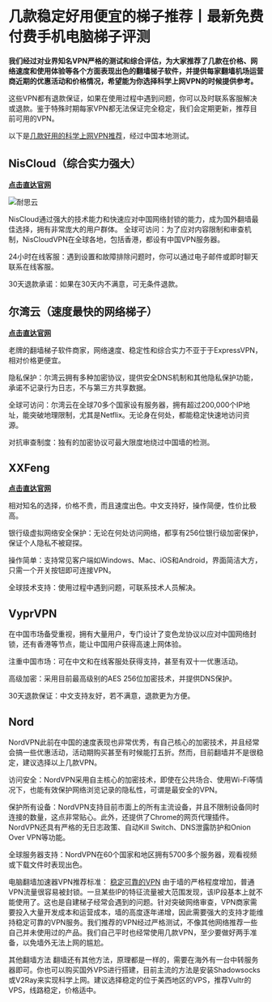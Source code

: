 # 几款稳定好用便宜的梯子推荐丨最新免费付费手机电脑梯子评测

**我们经过对业界知名VPN严格的测试和综合评估，为大家推荐了几款在价格、网络速度和使用体验等各个方面表现出色的翻墙梯子软件，并提供每家翻墙机场运营商近期的优惠活动和价格情况，希望能为你选择科学上网VPN的时候提供参考。**

这些VPN都有退款保证，如果在使用过程中遇到问题，你可以及时联系客服解决或退款。鉴于特殊时期每家VPN都无法保证完全稳定，我们会定期更新，推荐目前可用的VPN。

以下是[几款好用的科学上网VPN推荐](https://discuss.d2l.ai/t/topic/23106)，经过中国本地测试。

## NisCloud（综合实力强大）
[**点击直达官网**](https://go.1vpn.cc/nisi)

![耐思云](https://github.com/Tecnono/tizi-2/assets/146306577/9c24b0e9-2714-4091-81cc-6c947feb5bab)


NisCloud通过强大的技术能力和快速应对中国网络封锁的能力，成为国外翻墙最佳选择，拥有非常庞大的用户群体。
全球可访问：为了应对内容限制和审查机制，NisCloudVPN在全球各地，包括香港，都设有中国VPN服务器。

24小时在线客服：遇到设置和故障排除问题时，你可以通过电子邮件或即时聊天联系在线客服。

30天退款承诺：如果在30天内不满意，可无条件退款。

## 尔湾云（速度最快的网络梯子）
[**点击直达官网**](https://go.1vpn.cc/ewan)


老牌的翻墙梯子软件商家，网络速度、稳定性和综合实力不亚于于ExpressVPN，相对价格更便宜。

隐私保护：尔湾云拥有多种加密协议，提供安全DNS机制和其他隐私保护功能，承诺不记录行为日志，不与第三方共享数据。

全球可访问：尔湾云在全球70多个国家设有服务器，拥有超过200,000个IP地址，能突破地理限制，尤其是Netflix。无论身在何处，都能稳定快速地访问资源。

对抗审查制度：独有的加密协议可最大限度地绕过中国墙的检测。

## XXFeng
[**点击直达官网**](https://go.1vpn.cc/xxfeng)

相对知名的选择，价格不贵，而且速度出色。中文支持好，操作简便，性价比极高。

银行级虚拟网络安全保护：无论在何处访问网络，都享有256位银行级加密保护，保证个人隐私不被窥探。

操作简单：支持常见客户端如Windows、Mac、iOS和Android，界面简洁大方，只需一个开关按钮即可连接VPN。

全球技术支持：使用过程中遇到问题，可联系技术人员解决。


## VyprVPN


在中国市场备受重视，拥有大量用户，专门设计了变色龙协议以应对中国网络封锁，还有香港等节点，能让中国用户获得高速上网体验。

注重中国市场：可在中文和在线客服处获得支持，甚至有双十一优惠活动。

高级加密：采用目前最高级别的AES 256位加密技术，并提供DNS保护。

30天退款保证：中文支持友好，若不满意，退款更为方便。

## Nord

NordVPN此前在中国的速度表现也非常优秀，有自己核心的加密技术，并且经常会搞一些优惠活动，活动期购买甚至有时候能打五折。然而，目前翻墙并不是很稳定，建议选择以上几款VPN。

访问安全：NordVPN采用自主核心的加密技术，即使在公共场合、使用Wi-Fi等情况下，也能有效保护网络浏览记录的隐私性，可谓是最安全的VPN。

保护所有设备：NordVPN支持目前市面上的所有主流设备，并且不限制设备同时连接的数量，这点非常贴心。此外，还提供了Chrome的网页代理插件。NordVPN还具有严格的无日志政策、自动Kill Switch、DNS泄露防护和Onion Over VPN等功能。

全球服务器支持：NordVPN在60个国家和地区拥有5700多个服务器，观看视频或下载文件时表现出色。

电脑翻墙加速器VPN推荐标准：
[稳定可靠的VPN](https://github.com/AlipJJ/tizi)
由于墙的严格程度增加，普通VPN流量很容易被封锁。一旦某些IP的特征流量被大范围发现，该IP段基本上就不能使用了。这也是自建梯子经常会遇到的问题。针对突破网络审查，VPN商家需要投入大量开发成本和运营成本，墙的高度逐年递增，因此需要强大的支持才能维持稳定可靠的VPN服务。我们推荐的VPN经过严格测试，不像其他网络推荐一些自己并未使用过的产品。我们自己平时也经常使用几款VPN，至少要做好两手准备，以免墙外无法上网的尴尬。

其他翻墙方法
翻墙还有其他方法，原理都是一样的，需要在海外有一台中转服务器即可。你也可以购买国外VPS进行搭建，目前主流的方法是安装Shadowsocks或V2Ray来实现科学上网。建议选择稳定的位于美西地区的VPS，推荐Vultr的VPS，线路稳定，价格适中。
